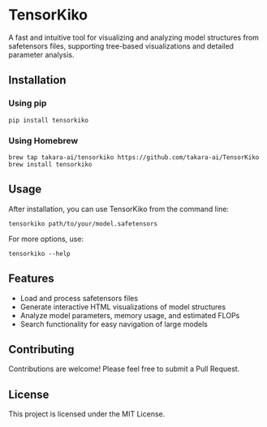 # TensorKiko

A fast and intuitive tool for visualizing and analyzing model structures from safetensors files, supporting tree-based visualizations and detailed parameter analysis.

## Installation

### Using pip

```
pip install tensorkiko
```

### Using Homebrew

```
brew tap takara-ai/tensorkiko https://github.com/takara-ai/TensorKiko
brew install tensorkiko
```

## Usage

After installation, you can use TensorKiko from the command line:

```
tensorkiko path/to/your/model.safetensors
```

For more options, use:

```
tensorkiko --help
```

## Features

- Load and process safetensors files
- Generate interactive HTML visualizations of model structures
- Analyze model parameters, memory usage, and estimated FLOPs
- Search functionality for easy navigation of large models

## Contributing

Contributions are welcome! Please feel free to submit a Pull Request.

## License

This project is licensed under the MIT License.
